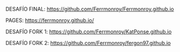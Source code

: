 DESAFÍO FINAL: https://github.com/Ferrmonroy/Ferrmonroy.github.io

PAGES: https://ferrmonroy.github.io/

DESAFÍO FORK 1: https://github.com/Ferrmonroy/KatPonse.github.io

DESAFÍO FORK 2: https://github.com/Ferrmonroy/fergon97.github.io
